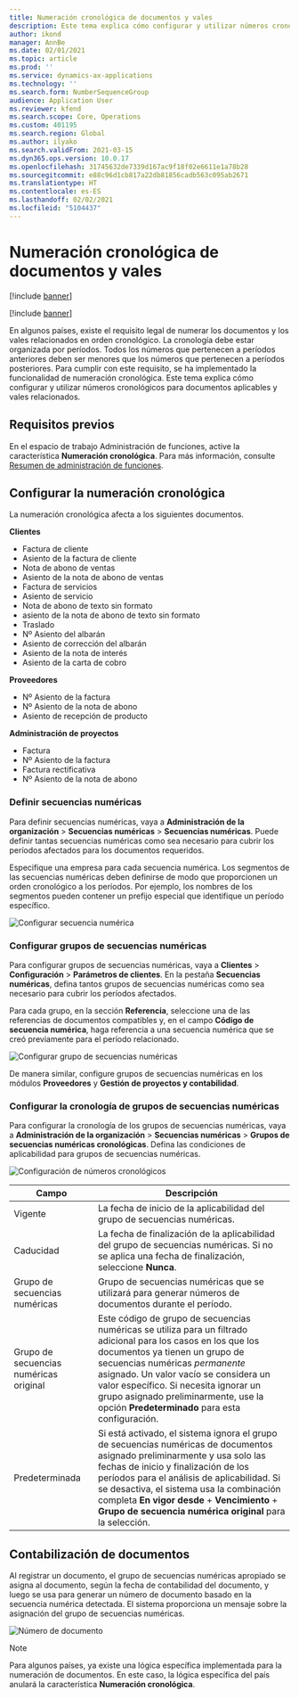 ```yaml
---
title: Numeración cronológica de documentos y vales
description: Este tema explica cómo configurar y utilizar números cronológicos para documentos aplicables y vales relacionados.
author: ikond
manager: AnnBe
ms.date: 02/01/2021
ms.topic: article
ms.prod: ''
ms.service: dynamics-ax-applications
ms.technology: ''
ms.search.form: NumberSequenceGroup
audience: Application User
ms.reviewer: kfend
ms.search.scope: Core, Operations
ms.custom: 401195
ms.search.region: Global
ms.author: ilyako
ms.search.validFrom: 2021-03-15
ms.dyn365.ops.version: 10.0.17
ms.openlocfilehash: 31745632de7339d167ac9f18f02e6611e1a78b28
ms.sourcegitcommit: e88c96d1cb817a22db81856cadb563c095ab2671
ms.translationtype: HT
ms.contentlocale: es-ES
ms.lasthandoff: 02/02/2021
ms.locfileid: "5104437"
---
```

# <a name="numbering-documents-and-vouchers-chronologically"></a>Numeración cronológica de documentos y vales

[!include [banner](../includes/banner.md)]

[!include [banner](../includes/preview-banner.md)]

En algunos países, existe el requisito legal de numerar los documentos y los vales relacionados en orden cronológico. La cronología debe estar organizada por períodos. Todos los números que pertenecen a períodos anteriores deben ser menores que los números que pertenecen a períodos posteriores. Para cumplir con este requisito, se ha implementado la funcionalidad de numeración cronológica. Este tema explica cómo configurar y utilizar números cronológicos para documentos aplicables y vales relacionados.

## <a name="prerequisites"></a>Requisitos previos

En el espacio de trabajo Administración de funciones, active la característica **Numeración cronológica**. Para más información, consulte [Resumen de administración de funciones](../../fin-ops-core/fin-ops/get-started/feature-management/feature-management-overview.md).

## <a name="configure-chronological-numbering"></a>Configurar la numeración cronológica

La numeración cronológica afecta a los siguientes documentos.

**Clientes**
- Factura de cliente
- Asiento de la factura de cliente
- Nota de abono de ventas
- Asiento de la nota de abono de ventas
- Factura de servicios
- Asiento de servicio
- Nota de abono de texto sin formato
- asiento de la nota de abono de texto sin formato
- Traslado
- Nº Asiento del albarán
- Asiento de corrección del albarán
- Asiento de la nota de interés
- Asiento de la carta de cobro

**Proveedores**
- Nº Asiento de la factura
- Nº Asiento de la nota de abono
- Asiento de recepción de producto

**Administración de proyectos**
- Factura
- Nº Asiento de la factura
- Factura rectificativa
- Nº Asiento de la nota de abono 

### <a name="define-number-sequences"></a>Definir secuencias numéricas

Para definir secuencias numéricas, vaya a **Administración de la organización** > **Secuencias numéricas** > **Secuencias numéricas**. Puede definir tantas secuencias numéricas como sea necesario para cubrir los períodos afectados para los documentos requeridos. 

Especifique una empresa para cada secuencia numérica. Los segmentos de las secuencias numéricas deben definirse de modo que proporcionen un orden cronológico a los períodos. Por ejemplo, los nombres de los segmentos pueden contener un prefijo especial que identifique un período específico.

![Configurar secuencia numérica](media/chrono-num-sequence.jpg)

### <a name="configure-number-sequence-groups"></a>Configurar grupos de secuencias numéricas

Para configurar grupos de secuencias numéricas, vaya a **Clientes** > **Configuración** > **Parámetros de clientes**. En la pestaña **Secuencias numéricas**, defina tantos grupos de secuencias numéricas como sea necesario para cubrir los períodos afectados. 

Para cada grupo, en la sección **Referencia**, seleccione una de las referencias de documentos compatibles y, en el campo **Código de secuencia numérica**, haga referencia a una secuencia numérica que se creó previamente para el período relacionado.

![Configurar grupo de secuencias numéricas](media/chrono-num-sequence-group.jpg)

De manera similar, configure grupos de secuencias numéricas en los módulos **Proveedores** y **Gestión de proyectos y contabilidad**.

### <a name="configure-number-sequence-groups-chronology"></a>Configurar la cronología de grupos de secuencias numéricas

Para configurar la cronología de los grupos de secuencias numéricas, vaya a **Administración de la organización** > **Secuencias numéricas** > **Grupos de secuencias numéricas cronológicas**. Defina las condiciones de aplicabilidad para grupos de secuencias numéricas.

![Configuración de números cronológicos](media/chrono-num-sequence-group-period.jpg)

| Campo            | Descripción                                                                                                                                                                                                                                                                                                                                                                                   |
|---------------------|------------------------------------------------------------------------------------------------------------------------------------------------------------------------------------------------------------------------------------------------------------------------------------------------------------------------------------------------------------------------------------------------|
| Vigente  | La fecha de inicio de la aplicabilidad del grupo de secuencias numéricas. |
| Caducidad      | La fecha de finalización de la aplicabilidad del grupo de secuencias numéricas. Si no se aplica una fecha de finalización, seleccione **Nunca**. |
| Grupo de secuencias numéricas | Grupo de secuencias numéricas que se utilizará para generar números de documentos durante el período. |
| Grupo de secuencias numéricas original | Este código de grupo de secuencias numéricas se utiliza para un filtrado adicional para los casos en los que los documentos ya tienen un grupo de secuencias numéricas *permanente* asignado. Un valor vacío se considera un valor específico. Si necesita ignorar un grupo asignado preliminarmente, use la opción **Predeterminado** para esta configuración. |
| Predeterminada | Si está activado, el sistema ignora el grupo de secuencias numéricas de documentos asignado preliminarmente y usa solo las fechas de inicio y finalización de los períodos para el análisis de aplicabilidad. Si se desactiva, el sistema usa la combinación completa **En vigor desde** + **Vencimiento** + **Grupo de secuencia numérica original** para la selección. |

## <a name="document-posting"></a>Contabilización de documentos
Al registrar un documento, el grupo de secuencias numéricas apropiado se asigna al documento, según la fecha de contabilidad del documento, y luego se usa para generar un número de documento basado en la secuencia numérica detectada. El sistema proporciona un mensaje sobre la asignación del grupo de secuencias numéricas.

![Número de documento](media/chrono-num-sequence-fti.jpg)

> [!NOTE]
> Para algunos países, ya existe una lógica específica implementada para la numeración de documentos. En este caso, la lógica específica del país anulará la característica **Numeración cronológica**.
